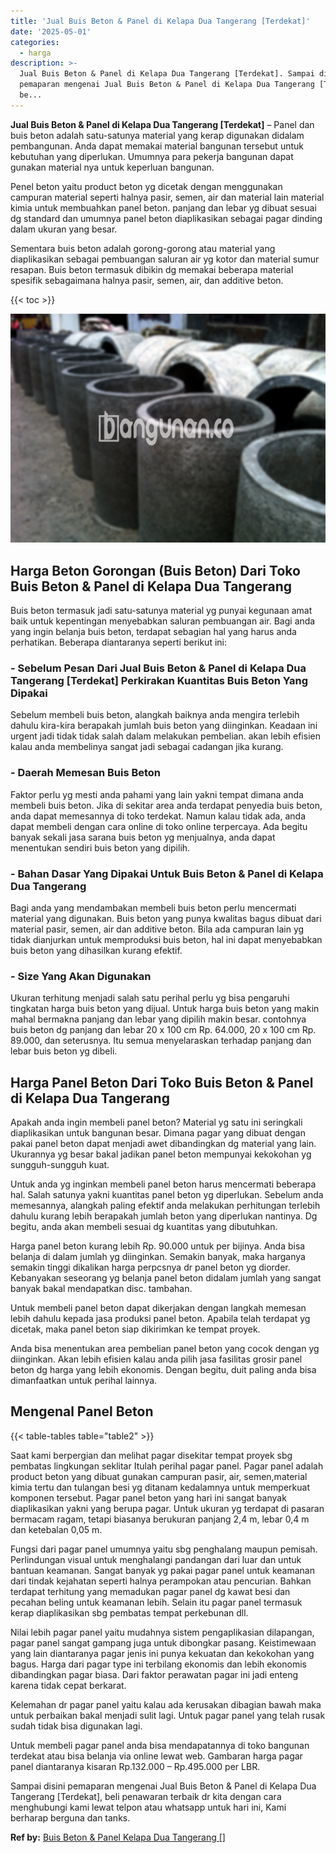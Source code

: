 ```yaml
---
title: 'Jual Buis Beton & Panel di Kelapa Dua Tangerang [Terdekat]'
date: '2025-05-01'
categories:
  - harga
description: >-
  Jual Buis Beton & Panel di Kelapa Dua Tangerang [Terdekat]. Sampai disini
  pemaparan mengenai Jual Buis Beton & Panel di Kelapa Dua Tangerang [Terdekat],
  be...
---
```


**Jual Buis Beton & Panel di Kelapa Dua Tangerang \[Terdekat\]** – Panel dan buis beton adalah satu-satunya material yang kerap digunakan didalam pembangunan. Anda dapat memakai material bangunan tersebut untuk kebutuhan yang diperlukan. Umumnya para pekerja bangunan dapat gunakan material nya untuk keperluan bangunan.

Penel beton yaitu product beton yg dicetak dengan menggunakan campuran material seperti halnya pasir, semen, air dan material lain material kimia untuk membuahkan panel beton. panjang dan lebar yg dibuat sesuai dg standard dan umumnya panel beton diaplikasikan sebagai pagar dinding dalam ukuran yang besar.

Sementara buis beton adalah gorong-gorong atau material yang diaplikasikan sebagai pembuangan saluran air yg kotor dan material sumur resapan. Buis beton termasuk dibikin dg memakai beberapa material spesifik sebagaimana halnya pasir, semen, air, dan additive beton.

{{< toc >}}

![Jual Buis Beton & Panel di Kelapa Dua Tangerang [Terdekat]](/images/jual-panel-buis-beton-murah-09.png)

## Harga Beton Gorongan (Buis Beton) Dari Toko Buis Beton & Panel di Kelapa Dua Tangerang

Buis beton termasuk jadi satu-satunya material yg punyai kegunaan amat baik untuk kepentingan menyebabkan saluran pembuangan air. Bagi anda yang ingin belanja buis beton, terdapat sebagian hal yang harus anda perhatikan. Beberapa diantaranya seperti berikut ini:

### \- Sebelum Pesan Dari Jual Buis Beton & Panel di Kelapa Dua Tangerang \[Terdekat\] Perkirakan Kuantitas Buis Beton Yang Dipakai

Sebelum membeli buis beton, alangkah baiknya anda mengira terlebih dahulu kira-kira berapakah jumlah buis beton yang diinginkan. Keadaan ini urgent jadi tidak tidak salah dalam melakukan pembelian. akan lebih efisien kalau anda membelinya sangat jadi sebagai cadangan jika kurang.

### \- Daerah Memesan Buis Beton

Faktor perlu yg mesti anda pahami yang lain yakni tempat dimana anda membeli buis beton. Jika di sekitar area anda terdapat penyedia buis beton, anda dapat memesannya di toko terdekat. Namun kalau tidak ada, anda dapat membeli dengan cara online di toko online terpercaya. Ada begitu banyak sekali jasa sarana buis beton yg menjualnya, anda dapat menentukan sendiri buis beton yang dipilih.

### \- Bahan Dasar Yang Dipakai Untuk Buis Beton & Panel di Kelapa Dua Tangerang

Bagi anda yang mendambakan membeli buis beton perlu mencermati material yang digunakan. Buis beton yang punya kwalitas bagus dibuat dari material pasir, semen, air dan additive beton. Bila ada campuran lain yg tidak dianjurkan untuk memproduksi buis beton, hal ini dapat menyebabkan buis beton yang dihasilkan kurang efektif.

### \- Size Yang Akan Digunakan

Ukuran terhitung menjadi salah satu perihal perlu yg bisa pengaruhi tingkatan harga buis beton yang dijual. Untuk harga buis beton yang makin mahal bermakna panjang dan lebar yang dipilih makin besar. contohnya buis beton dg panjang dan lebar 20 x 100 cm Rp. 64.000, 20 x 100 cm Rp. 89.000, dan seterusnya. Itu semua menyelaraskan terhadap panjang dan lebar buis beton yg dibeli.

## Harga Panel Beton Dari Toko Buis Beton & Panel di Kelapa Dua Tangerang

Apakah anda ingin membeli panel beton? Material yg satu ini seringkali diaplikasikan untuk bangunan besar. Dimana pagar yang dibuat dengan pakai panel beton dapat menjadi awet dibandingkan dg material yang lain. Ukurannya yg besar bakal jadikan panel beton mempunyai kekokohan yg sungguh-sungguh kuat.

Untuk anda yg inginkan membeli panel beton harus mencermati beberapa hal. Salah satunya yakni kuantitas panel beton yg diperlukan. Sebelum anda memesannya, alangkah paling efektif anda melakukan perhitungan terlebih dahulu kurang lebih berapakah jumlah beton yang diperlukan nantinya. Dg begitu, anda akan membeli sesuai dg kuantitas yang dibutuhkan.

Harga panel beton kurang lebih Rp. 90.000 untuk per bijinya. Anda bisa belanja di dalam jumlah yg diinginkan. Semakin banyak, maka harganya semakin tinggi dikalikan harga perpcsnya dr panel beton yg diorder. Kebanyakan seseorang yg belanja panel beton didalam jumlah yang sangat banyak bakal mendapatkan disc. tambahan.

Untuk membeli panel beton dapat dikerjakan dengan langkah memesan lebih dahulu kepada jasa produksi panel beton. Apabila telah terdapat yg dicetak, maka panel beton siap dikirimkan ke tempat proyek.

Anda bisa menentukan area pembelian panel beton yang cocok dengan yg diinginkan. Akan lebih efisien kalau anda pilih jasa fasilitas grosir panel beton dg harga yang lebih ekonomis. Dengan begitu, duit paling anda bisa dimanfaatkan untuk perihal lainnya.

## Mengenal Panel Beton

{{< table-tables table="table2" >}}

Saat kami berpergian dan melihat pagar disekitar tempat proyek sbg pembatas lingkungan seklitar Itulah perihal pagar panel. Pagar panel adalah product beton yang dibuat gunakan campuran pasir, air, semen,material kimia tertu dan tulangan besi yg ditanam kedalamnya untuk memperkuat komponen tersebut. Pagar panel beton yang hari ini sangat banyak diaplikasikan yakni yang berupa pagar. Untuk ukuran yg terdapat di pasaran bermacam ragam, tetapi biasanya berukuran panjang 2,4 m, lebar 0,4 m dan ketebalan 0,05 m.

Fungsi dari pagar panel umumnya yaitu sbg penghalang maupun pemisah. Perlindungan visual untuk menghalangi pandangan dari luar dan untuk bantuan keamanan. Sangat banyak yg pakai pagar panel untuk keamanan dari tindak kejahatan seperti halnya perampokan atau pencurian. Bahkan terdapat terhitung yang memadukan pagar panel dg kawat besi dan pecahan beling untuk keamanan lebih. Selain itu pagar panel termasuk kerap diaplikasikan sbg pembatas tempat perkebunan dll.

Nilai lebih pagar panel yaitu mudahnya sistem pengaplikasian dilapangan, pagar panel sangat gampang juga untuk dibongkar pasang. Keistimewaan yang lain diantaranya pagar jenis ini punya kekuatan dan kekokohan yang bagus. Harga dari pagar type ini terbilang ekonomis dan lebih ekonomis dibandingkan pagar biasa. Dari faktor perawatan pagar ini jadi enteng karena tidak cepat berkarat.

Kelemahan dr pagar panel yaitu kalau ada kerusakan dibagian bawah maka untuk perbaikan bakal menjadi sulit lagi. Untuk pagar panel yang telah rusak sudah tidak bisa digunakan lagi.

Untuk membeli pagar panel anda bisa mendapatannya di toko bangunan terdekat atau bisa belanja via online lewat web. Gambaran harga pagar panel diantaranya kisaran Rp.132.000 – Rp.495.000 per LBR.

Sampai disini pemaparan mengenai Jual Buis Beton & Panel di Kelapa Dua Tangerang \[Terdekat\], beli penawaran terbaik dr kita dengan cara menghubungi kami lewat telpon atau whatsapp untuk hari ini, Kami berharap berguna dan tanks.

**Ref by:** [Buis Beton & Panel Kelapa Dua Tangerang []](https://id.wikipedia.org/wiki/Buis)
